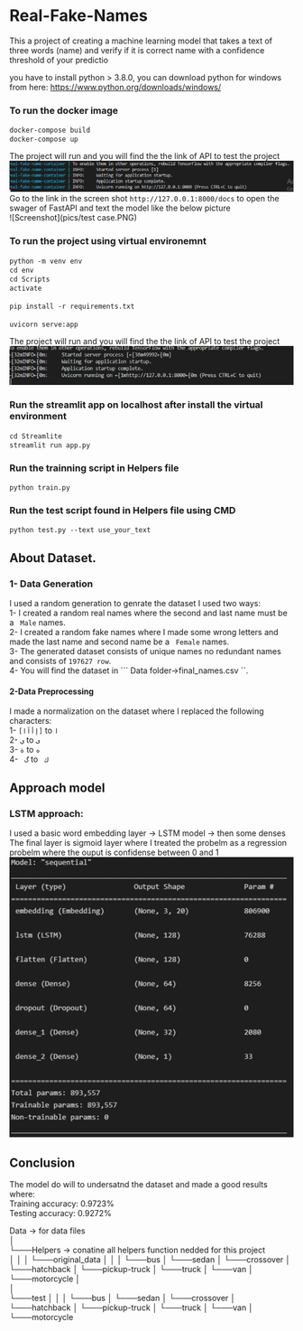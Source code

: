 # Real-Fake-Names
 This a project of creating a machine learning model that takes a text of three words (name) and verify if it is correct name with a confidence threshold of your predictio


you have to install python > 3.8.0, you can download python for windows from here: https://www.python.org/downloads/windows/

### To run the docker image
```
docker-compose build
docker-compose up
```
The project will run and you will find the the link of API to test the project  
  ![Screenshot](pics/docker.PNG)  
Go to the link in the screen shot ```http://127.0.0.1:8000/docs``` to open the swager of FastAPI and text the model like the below picture   
  ![Screenshot](pics/test case.PNG)  



### To run the project using virtual environemnt 
```
python -m venv env   
cd env  
cd Scripts  
activate  

pip install -r requirements.txt  

uvicorn serve:app  
```
The project will run and you will find the the link of API to test the project  
![Screenshot](pics/server.PNG)

### Run the streamlit app on localhost after install the virtual environment 
```
cd Streamlite  
streamlit run app.py
```
### Run the trainning script in Helpers file 
```
python train.py
```
### Run the test script found in Helpers file using CMD

```
python test.py --text use_your_text
```
## About Dataset.
### 1- Data Generation
I used a random generation to genrate the dataset I used two ways:  
1- I created a random real names where the second and last name must be a ``` Male``` names.  
2- I created a random fake names where I made some wrong letters and made the last name and second name be a ``` Female``` names.   
3- The generated dataset consists of unique names no redundant names and consists of ``` 197627 row ```.    
4- You will find the dataset in ``` Data folder->final_names.csv ``.   


#### 2-Data Preprocessing  
I made a normalization on the dataset where I replaced the following characters:    
1- ``` [إأآا] ``` to ``` ا ```  
2- ```ي``` to ``` ى ```  
3- ```ة``` to ```ه```  
4- ``` گ``` to ``` ك```  

  
 ## Approach model  
 ### LSTM approach:  
 I used a basic word embedding layer -> LSTM model -> then some denses  
 The final layer is sigmoid layer where I treated the probelm as a regression probelm where the ouput is confidense between 0 and 1    
 ![Screenshot](pics/model.PNG)


 ## Conclusion 
  The model do will to undersatnd the dataset and made a good results where:  
  Training accuracy: 0.9723%  
  Testing accuracy: 0.9272%    
   
  Data -> for data files   
│  
└───Helpers -> conatine all helpers function nedded for this project    
│   │
│   └───original_data
│       │
│       └───bus
│       └───sedan
│       └───crossover
│       └───hatchback
│       └───pickup-truck
│       └───truck
│       └───van
│       └───motorcycle
│   
│   
└───test
│   │
│   └───bus
│   └───sedan
│   └───crossover
│   └───hatchback
│   └───pickup-truck
│   └───truck
│   └───van
│   └───motorcycle
